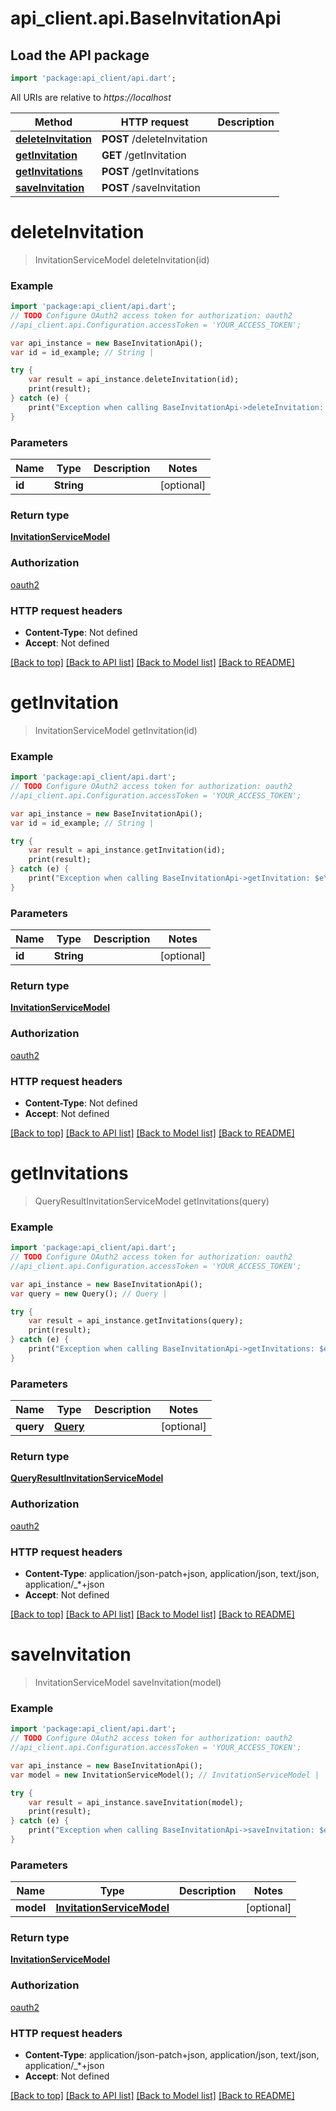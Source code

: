 # api_client.api.BaseInvitationApi

## Load the API package
```dart
import 'package:api_client/api.dart';
```

All URIs are relative to *https://localhost*

Method | HTTP request | Description
------------- | ------------- | -------------
[**deleteInvitation**](BaseInvitationApi.md#deleteInvitation) | **POST** /deleteInvitation | 
[**getInvitation**](BaseInvitationApi.md#getInvitation) | **GET** /getInvitation | 
[**getInvitations**](BaseInvitationApi.md#getInvitations) | **POST** /getInvitations | 
[**saveInvitation**](BaseInvitationApi.md#saveInvitation) | **POST** /saveInvitation | 


# **deleteInvitation**
> InvitationServiceModel deleteInvitation(id)



### Example 
```dart
import 'package:api_client/api.dart';
// TODO Configure OAuth2 access token for authorization: oauth2
//api_client.api.Configuration.accessToken = 'YOUR_ACCESS_TOKEN';

var api_instance = new BaseInvitationApi();
var id = id_example; // String | 

try { 
    var result = api_instance.deleteInvitation(id);
    print(result);
} catch (e) {
    print("Exception when calling BaseInvitationApi->deleteInvitation: $e\n");
}
```

### Parameters

Name | Type | Description  | Notes
------------- | ------------- | ------------- | -------------
 **id** | **String**|  | [optional] 

### Return type

[**InvitationServiceModel**](InvitationServiceModel.md)

### Authorization

[oauth2](../README.md#oauth2)

### HTTP request headers

 - **Content-Type**: Not defined
 - **Accept**: Not defined

[[Back to top]](#) [[Back to API list]](../README.md#documentation-for-api-endpoints) [[Back to Model list]](../README.md#documentation-for-models) [[Back to README]](../README.md)

# **getInvitation**
> InvitationServiceModel getInvitation(id)



### Example 
```dart
import 'package:api_client/api.dart';
// TODO Configure OAuth2 access token for authorization: oauth2
//api_client.api.Configuration.accessToken = 'YOUR_ACCESS_TOKEN';

var api_instance = new BaseInvitationApi();
var id = id_example; // String | 

try { 
    var result = api_instance.getInvitation(id);
    print(result);
} catch (e) {
    print("Exception when calling BaseInvitationApi->getInvitation: $e\n");
}
```

### Parameters

Name | Type | Description  | Notes
------------- | ------------- | ------------- | -------------
 **id** | **String**|  | [optional] 

### Return type

[**InvitationServiceModel**](InvitationServiceModel.md)

### Authorization

[oauth2](../README.md#oauth2)

### HTTP request headers

 - **Content-Type**: Not defined
 - **Accept**: Not defined

[[Back to top]](#) [[Back to API list]](../README.md#documentation-for-api-endpoints) [[Back to Model list]](../README.md#documentation-for-models) [[Back to README]](../README.md)

# **getInvitations**
> QueryResultInvitationServiceModel getInvitations(query)



### Example 
```dart
import 'package:api_client/api.dart';
// TODO Configure OAuth2 access token for authorization: oauth2
//api_client.api.Configuration.accessToken = 'YOUR_ACCESS_TOKEN';

var api_instance = new BaseInvitationApi();
var query = new Query(); // Query | 

try { 
    var result = api_instance.getInvitations(query);
    print(result);
} catch (e) {
    print("Exception when calling BaseInvitationApi->getInvitations: $e\n");
}
```

### Parameters

Name | Type | Description  | Notes
------------- | ------------- | ------------- | -------------
 **query** | [**Query**](Query.md)|  | [optional] 

### Return type

[**QueryResultInvitationServiceModel**](QueryResultInvitationServiceModel.md)

### Authorization

[oauth2](../README.md#oauth2)

### HTTP request headers

 - **Content-Type**: application/json-patch+json, application/json, text/json, application/_*+json
 - **Accept**: Not defined

[[Back to top]](#) [[Back to API list]](../README.md#documentation-for-api-endpoints) [[Back to Model list]](../README.md#documentation-for-models) [[Back to README]](../README.md)

# **saveInvitation**
> InvitationServiceModel saveInvitation(model)



### Example 
```dart
import 'package:api_client/api.dart';
// TODO Configure OAuth2 access token for authorization: oauth2
//api_client.api.Configuration.accessToken = 'YOUR_ACCESS_TOKEN';

var api_instance = new BaseInvitationApi();
var model = new InvitationServiceModel(); // InvitationServiceModel | 

try { 
    var result = api_instance.saveInvitation(model);
    print(result);
} catch (e) {
    print("Exception when calling BaseInvitationApi->saveInvitation: $e\n");
}
```

### Parameters

Name | Type | Description  | Notes
------------- | ------------- | ------------- | -------------
 **model** | [**InvitationServiceModel**](InvitationServiceModel.md)|  | [optional] 

### Return type

[**InvitationServiceModel**](InvitationServiceModel.md)

### Authorization

[oauth2](../README.md#oauth2)

### HTTP request headers

 - **Content-Type**: application/json-patch+json, application/json, text/json, application/_*+json
 - **Accept**: Not defined

[[Back to top]](#) [[Back to API list]](../README.md#documentation-for-api-endpoints) [[Back to Model list]](../README.md#documentation-for-models) [[Back to README]](../README.md)

